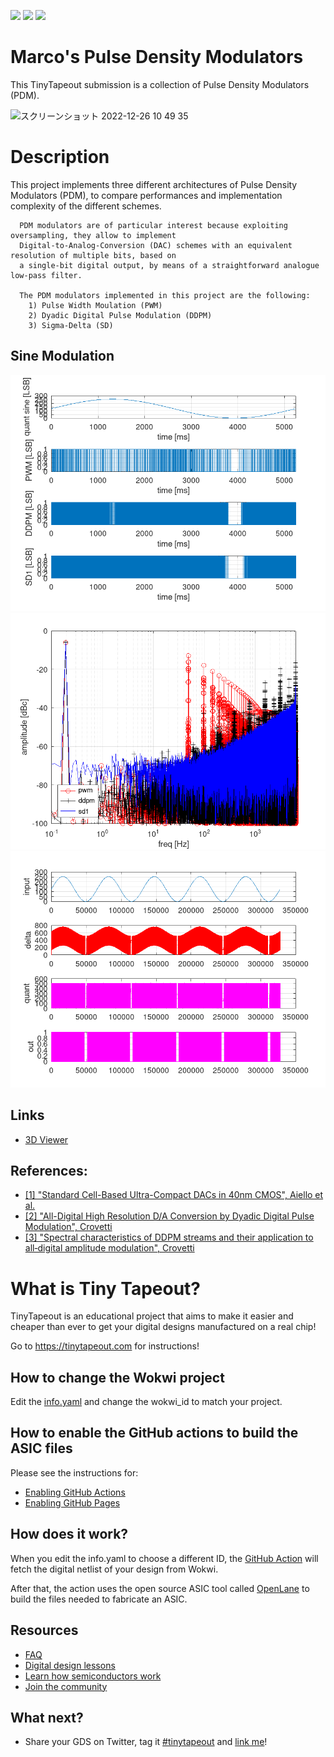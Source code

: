 ![](../../workflows/gds/badge.svg) ![](../../workflows/docs/badge.svg) ![](../../workflows/test/badge.svg)

# Marco's Pulse Density Modulators

This TinyTapeout submission is a collection of Pulse Density Modulators (PDM).

<img width="684" alt="スクリーンショット 2022-12-26 10 49 35" src="https://camo.githubusercontent.com/63361edbc8bdb75bafb490cf3447c9942f3866d076e79bdc213507299c99ecbf/68747470733a2f2f62617435322e6769746875622e696f2f747430332d6464706d2d70776d2f6764735f72656e6465722e706e67">

# Description
This project implements three different architectures of Pulse Density Modulators (PDM), to compare performances and 
      implementation complexity of the different schemes.
      
      PDM modulators are of particular interest because exploiting oversampling, they allow to implement 
      Digital-to-Analog-Conversion (DAC) schemes with an equivalent resolution of multiple bits, based on 
      a single-bit digital output, by means of a straightforward analogue low-pass filter.      

      The PDM modulators implemented in this project are the following:
        1) Pulse Width Moulation (PWM)
        2) Dyadic Digital Pulse Modulation (DDPM)
        3) Sigma-Delta (SD)

## Sine Modulation

<img src="https://github.com/bat52/tt03-ddpm-pwm/blob/main/src/octave/timedomain.png">
<img src="https://github.com/bat52/tt03-ddpm-pwm/blob/main/src/octave/freqdomain.png">
<img src="https://github.com/bat52/tt03-ddpm-pwm/blob/main/src/octave/sd.png">

## Links

- [3D Viewer](https://gds-viewer.tinytapeout.com/?model=https://bat52.github.io/tt03-ddpm-pwm/tinytapeout.gds.gltf)

## References:

- [[1] "Standard Cell-Based Ultra-Compact DACs in 40nm CMOS", Aiello et al.](https://www.researchgate.net/publication/335513725_Standard_Cell-Based_Ultra-Compact_DACs_in_40nm_CMOS)
- [[2] "All-Digital High Resolution D/A Conversion by Dyadic Digital Pulse Modulation", Crovetti](https://www.researchgate.net/publication/309012492_All-Digital_High_Resolution_DA_Conversion_by_Dyadic_Digital_Pulse_Modulation/citations)
- [[3] "Spectral characteristics of DDPM streams and their application to all‐digital amplitude modulation", Crovetti](https://www.researchgate.net/publication/348654600_Spectral_characteristics_of_DDPM_streams_and_their_application_to_all-digital_amplitude_modulation)

# What is Tiny Tapeout?

TinyTapeout is an educational project that aims to make it easier and cheaper than ever to get your digital designs manufactured on a real chip!

Go to https://tinytapeout.com for instructions!

## How to change the Wokwi project

Edit the [info.yaml](info.yaml) and change the wokwi_id to match your project.

## How to enable the GitHub actions to build the ASIC files

Please see the instructions for:

* [Enabling GitHub Actions](https://tinytapeout.com/faq/#when-i-commit-my-change-the-gds-action-isnt-running)
* [Enabling GitHub Pages](https://tinytapeout.com/faq/#my-github-action-is-failing-on-the-pages-part)

## How does it work?

When you edit the info.yaml to choose a different ID, the [GitHub Action](.github/workflows/gds.yaml) will fetch the digital netlist of your design from Wokwi.

After that, the action uses the open source ASIC tool called [OpenLane](https://www.zerotoasiccourse.com/terminology/openlane/) to build the files needed to fabricate an ASIC.

## Resources

* [FAQ](https://tinytapeout.com/faq/)
* [Digital design lessons](https://tinytapeout.com/digital_design/)
* [Learn how semiconductors work](https://tinytapeout.com/siliwiz/)
* [Join the community](https://discord.gg/rPK2nSjxy8)

## What next?

* Share your GDS on Twitter, tag it [#tinytapeout](https://twitter.com/hashtag/tinytapeout?src=hashtag_click) and [link me](https://twitter.com/matthewvenn)!
